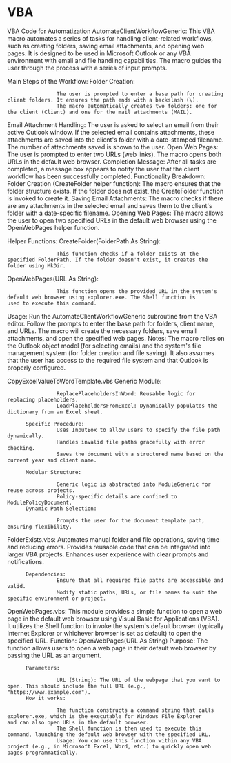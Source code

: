 # VBA
VBA Code for Automatization
AutomateClientWorkflowGeneric: 
          This VBA macro automates a series of tasks for handling client-related workflows, such as creating folders, saving email                  attachments, and opening web pages. It is designed to be used in Microsoft Outlook or any VBA environment with email and file             handling capabilities. The macro guides the user through the process with a series of input prompts.

Main Steps of the Workflow:
          Folder Creation:

                    The user is prompted to enter a base path for creating client folders. It ensures the path ends with a backslash (\).
                    The macro automatically creates two folders: one for the client (Client) and one for the mail attachments (MAIL).
                    
Email Attachment Handling:
                    The user is asked to select an email from their active Outlook window.
                    If the selected email contains attachments, these attachments are saved into the client's folder with a date-stamped                      filename. The number of attachments saved is shown to the user.
Open Web Pages:
                    The user is prompted to enter two URLs (web links). The macro opens both URLs in the default web browser.
Completion Message:
                    After all tasks are completed, a message box appears to notify the user that the client workflow has been                                 successfully completed.
Functionality Breakdown:
                    Folder Creation (CreateFolder helper function):
                    The macro ensures that the folder structure exists. If the folder does not exist, the CreateFolder function is                            invoked to create it.
Saving Email Attachments:
                    The macro checks if there are any attachments in the selected email and saves them to the client's folder with a 
                    date-specific filename.
Opening Web Pages:
                    The macro allows the user to open two specified URLs in the default web browser using the OpenWebPages helper                             function.

Helper Functions:
                    CreateFolder(FolderPath As String):

                    This function checks if a folder exists at the specified FolderPath. If the folder doesn't exist, it creates the                          folder using MkDir.

OpenWebPages(URL As String):

                    This function opens the provided URL in the system's default web browser using explorer.exe. The Shell function is                        used to execute this command.
Usage:
                    Run the AutomateClientWorkflowGeneric subroutine from the VBA editor.
                    Follow the prompts to enter the base path for folders, client name, and URLs.
                    The macro will create the necessary folders, save email attachments, and open the specified web pages.
Notes:
                    The macro relies on the Outlook object model (for selecting emails) and the system's file management system (for                          folder creation and file saving).
                    It also assumes that the user has access to the required file system and that Outlook is properly configured.

CopyExcelValueToWordTemplate.vbs
          Generic Module:
          
                    ReplacePlaceholdersInWord: Reusable logic for replacing placeholders.
                    LoadPlaceholdersFromExcel: Dynamically populates the dictionary from an Excel sheet.
          
          Specific Procedure:
                    Uses InputBox to allow users to specify the file path dynamically.
                    Handles invalid file paths gracefully with error checking.
                    Saves the document with a structured name based on the current year and client name.
          
          Modular Structure:
          
                    Generic logic is abstracted into ModuleGeneric for reuse across projects.
                    Policy-specific details are confined to ModulePolicyDocument.
          Dynamic Path Selection:
          
                    Prompts the user for the document template path, ensuring flexibility.

FolderExists.vbs:
          Automates manual folder and file operations, saving time and reducing errors.
          Provides reusable code that can be integrated into larger VBA projects.
          Enhances user experience with clear prompts and notifications.
          
          Dependencies:
                    Ensure that all required file paths are accessible and valid.
                    Modify static paths, URLs, or file names to suit the specific environment or project.

OpenWebPages.vbs:
          This module provides a simple function to open a web page in the default web browser using Visual Basic for Applications (VBA).             It utilizes the Shell function to invoke the system's default browser (typically Internet Explorer or whichever browser is set as           default) to open the specified URL. 
          Function: OpenWebPages(URL As String)
          Purpose: The function allows users to open a web page in their default web browser by passing the URL as an argument.

          Parameters:

                    URL (String): The URL of the webpage that you want to open. This should include the full URL (e.g.,           "https://www.example.com").
          How it works:

                    The function constructs a command string that calls explorer.exe, which is the executable for Windows File Explorer                        and can also open URLs in the default browser.
                    The Shell function is then used to execute this command, launching the default web browser with the specified URL.
                    Usage: You can use this function within any VBA project (e.g., in Microsoft Excel, Word, etc.) to quickly open web pages programmatically.
